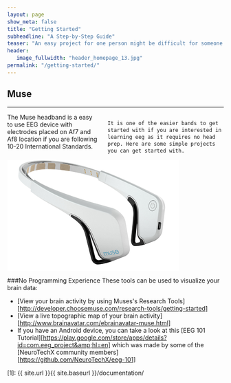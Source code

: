 ```yaml
---
layout: page
show_meta: false
title: "Getting Started"
subheadline: "A Step-by-Step Guide"
teaser: "An easy project for one person might be difficult for someone else. Therefore we have broken down the projects as to either requiring no programming experience (plug and play) or requiring some experience. You will notice that with certain EEG headsets that there is more tutorials than others. This is likely due to the ease of development when using that device. The best way to get started will also depend on the headset that you have available."
header:
   image_fullwidth: "header_homepage_13.jpg"
permalink: "/getting-started/"
---
```


## Muse
<hr>
<div class="row">
  <div class="large-6 columns">
    The Muse headband is a easy to use EEG device with electrodes placed on Af7 and Af8 location if you are following 10-20 International Standards.

    It is one of the easier bands to get started with if you are interested in learning eeg as it requires no head prep. Here are some simple projects you can get started with.
  </div>
  <div class="large-6 columns">
      <img src="../images/muse-white.png">
  </div>
</div>

###No Programming Experience
These tools can be used to visualize your brain data:
- [View your brain activity by using Muses's Research Tools][http://developer.choosemuse.com/research-tools/getting-started]
- [View a live topographic map of your brain activity][http://www.brainavatar.com/ebrainavatar-muse.html]
- If you have an Android device, you can take a look at this [EEG 101 Tutorial][https://play.google.com/store/apps/details?id=com.eeg_project&amp;hl=en] which was made by some of the [NeuroTechX community members][https://github.com/NeuroTechX/eeg-101]

 [1]: {{ site.url }}{{ site.baseurl }}/documentation/
